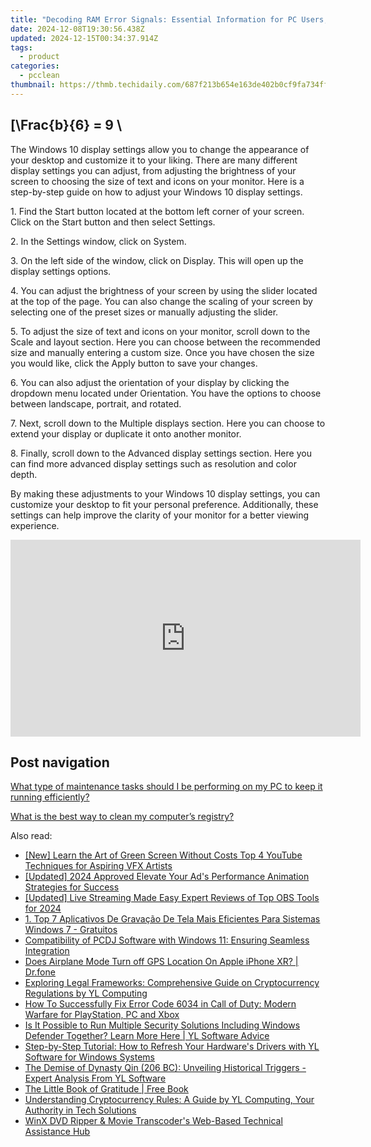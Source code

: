 ```yaml
---
title: "Decoding RAM Error Signals: Essential Information for PC Users, as Explained by YL Software Professionals"
date: 2024-12-08T19:30:56.438Z
updated: 2024-12-15T00:34:37.914Z
tags:
  - product
categories:
  - pcclean
thumbnail: https://thmb.techidaily.com/687f213b654e163de402b0cf9fa734fffc6a53510e8570c91f8abf2c08a2bd20.jpg
---
```


## \[\Frac{b}{6} = 9 \

The Windows 10 display settings allow you to change the appearance of your desktop and customize it to your liking. There are many different display settings you can adjust, from adjusting the brightness of your screen to choosing the size of text and icons on your monitor. Here is a step-by-step guide on how to adjust your Windows 10 display settings. 

1\. Find the Start button located at the bottom left corner of your screen. Click on the Start button and then select Settings.

2\. In the Settings window, click on System.

3\. On the left side of the window, click on Display. This will open up the display settings options. 

4\. You can adjust the brightness of your screen by using the slider located at the top of the page. You can also change the scaling of your screen by selecting one of the preset sizes or manually adjusting the slider.

5\. To adjust the size of text and icons on your monitor, scroll down to the Scale and layout section. Here you can choose between the recommended size and manually entering a custom size. Once you have chosen the size you would like, click the Apply button to save your changes.

6\. You can also adjust the orientation of your display by clicking the dropdown menu located under Orientation. You have the options to choose between landscape, portrait, and rotated.

7\. Next, scroll down to the Multiple displays section. Here you can choose to extend your display or duplicate it onto another monitor.

8\. Finally, scroll down to the Advanced display settings section. Here you can find more advanced display settings such as resolution and color depth. 

By making these adjustments to your Windows 10 display settings, you can customize your desktop to fit your personal preference. Additionally, these settings can help improve the clarity of your monitor for a better viewing experience.

<!-- affiliate ads begin -->
<iframe width="560" height="315" src="https://www.youtube.com/embed/KaqfZcWg5sE?si=LPmSKk7AFp8VxDFD" title="YouTube video player" frameborder="0" allow="accelerometer; autoplay; clipboard-write; encrypted-media; gyroscope; picture-in-picture; web-share" referrerpolicy="strict-origin-when-cross-origin" allowfullscreen></iframe>
<!-- affiliate ads end -->

## Post navigation

[What type of maintenance tasks should I be performing on my PC to keep it running efficiently?](https://tools.techidaily.com/pcclean/products/)

[What is the best way to clean my computer’s registry?](https://tools.techidaily.com/pcclean/products/)

<ins class="adsbygoogle"
     style="display:block"
     data-ad-format="autorelaxed"
     data-ad-client="ca-pub-7571918770474297"
     data-ad-slot="1223367746"></ins>

<ins class="adsbygoogle"
     style="display:block"
     data-ad-client="ca-pub-7571918770474297"
     data-ad-slot="8358498916"
     data-ad-format="auto"
     data-full-width-responsive="true"></ins>

<span class="atpl-alsoreadstyle">Also read:</span>
<div><ul>
<li><a href="https://youtube-webster.techidaily.com/earn-the-art-of-green-screen-without-costs-top-4-youtube-techniques-for-aspiring-vfx-artists/"><u>[New] Learn the Art of Green Screen Without Costs Top 4 YouTube Techniques for Aspiring VFX Artists</u></a></li>
<li><a href="https://facebook-videos.techidaily.com/updated-2024-approved-elevate-your-ads-performance-animation-strategies-for-success/"><u>[Updated] 2024 Approved Elevate Your Ad's Performance Animation Strategies for Success</u></a></li>
<li><a href="https://on-screen-recording.techidaily.com/updated-live-streaming-made-easy-expert-reviews-of-top-obs-tools-for-2024/"><u>[Updated] Live Streaming Made Easy Expert Reviews of Top OBS Tools for 2024</u></a></li>
<li><a href="https://vp-tips.techidaily.com/1-top-7-aplicativos-de-gravacao-de-tela-mais-eficientes-para-sistemas-windows-7-gratuitos/"><u>1. Top 7 Aplicativos De Gravação De Tela Mais Eficientes Para Sistemas Windows 7 - Gratuitos</u></a></li>
<li><a href="https://win-cloud.techidaily.com/compatibility-of-pcdj-software-with-windows-11-ensuring-seamless-integration/"><u>Compatibility of PCDJ Software with Windows 11: Ensuring Seamless Integration</u></a></li>
<li><a href="https://fake-location.techidaily.com/does-airplane-mode-turn-off-gps-location-on-apple-iphone-xr-drfone-by-drfone-virtual-ios/"><u>Does Airplane Mode Turn off GPS Location On Apple iPhone XR? | Dr.fone</u></a></li>
<li><a href="https://win-cloud.techidaily.com/exploring-legal-frameworks-comprehensive-guide-on-cryptocurrency-regulations-by-yl-computing/"><u>Exploring Legal Frameworks: Comprehensive Guide on Cryptocurrency Regulations by YL Computing</u></a></li>
<li><a href="https://win-answers.techidaily.com/how-to-successfully-fix-error-code-6034-in-call-of-duty-modern-warfare-for-playstation-pc-and-xbox/"><u>How To Successfully Fix Error Code 6034 in Call of Duty: Modern Warfare for PlayStation, PC and Xbox</u></a></li>
<li><a href="https://win-cloud.techidaily.com/is-it-possible-to-run-multiple-security-solutions-including-windows-defender-together-learn-more-here-yl-software-advice/"><u>Is It Possible to Run Multiple Security Solutions Including Windows Defender Together? Learn More Here | YL Software Advice</u></a></li>
<li><a href="https://win-cloud.techidaily.com/step-by-step-tutorial-how-to-refresh-your-hardwares-drivers-with-yl-software-for-windows-systems/"><u>Step-by-Step Tutorial: How to Refresh Your Hardware's Drivers with YL Software for Windows Systems</u></a></li>
<li><a href="https://win-cloud.techidaily.com/the-demise-of-dynasty-qin-206-bc-unveiling-historical-triggers-expert-analysis-from-yl-software/"><u>The Demise of Dynasty Qin (206 BC): Unveiling Historical Triggers - Expert Analysis From YL Software</u></a></li>
<li><a href="https://novels-ebooks.techidaily.com/2469577-9781856753661-the-little-book-of-gratitude/"><u>The Little Book of Gratitude | Free Book</u></a></li>
<li><a href="https://win-cloud.techidaily.com/understanding-cryptocurrency-rules-a-guide-by-yl-computing-your-authority-in-tech-solutions/"><u>Understanding Cryptocurrency Rules: A Guide by YL Computing, Your Authority in Tech Solutions</u></a></li>
<li><a href="https://some-knowledge.techidaily.com/winx-dvd-ripper-and-movie-transcoders-web-based-technical-assistance-hub/"><u>WinX DVD Ripper & Movie Transcoder's Web-Based Technical Assistance Hub</u></a></li>
</ul></div>

